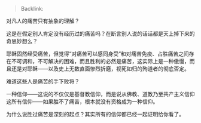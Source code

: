 > Backlink: 

对凡人的痛苦只有抽象的理解？

这是在假定别人肯定没有经历过的痛苦吗？在断言别人说的话话都是天上掉下来的奇思妙想么？

耶稣固然经受痛苦，但觉得“对痛苦可以感同身受”和对痛苦免疫、占胜痛苦之间存在不可调和，不可解决的困难，而且胜利的必然是痛苦，这实际上是一种傲慢，而且还是对耶稣——以及史上无数直面惨烈折磨，视死如归的殉道者的彻底否定。

难道这些人是痛苦的手下败将？

一种信仰——这说的不仅仅是基督教信仰，而是说从佛教、道教乃至共产主义信仰这所有信仰——如果胜不了痛苦，根本就没有资格成为一种信仰。

为什么说胜过痛苦是深刻的起点？其实所有的信仰都已经一起证明给你看了。
